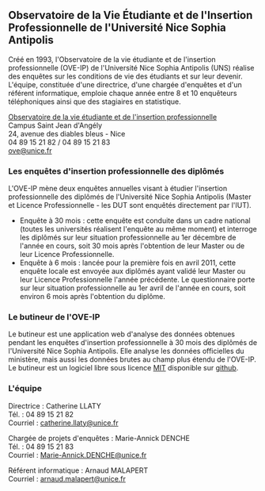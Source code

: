 ## Observatoire de la Vie Étudiante et de l'Insertion Professionnelle de l'Université Nice Sophia Antipolis ##

Créé en 1993, l'Observatoire de la vie étudiante et de l'insertion professionnelle (OVE-IP) de l'Université Nice Sophia Antipolis (UNS) réalise des enquêtes sur les conditions de vie des étudiants et sur leur devenir.
L'équipe, constituée d'une directrice, d'une chargée d'enquêtes et d'un référent informatique, emploie chaque année entre 8 et 10 enquêteurs téléphoniques ainsi que des stagiaires en statistique.

[Observatoire de la vie étudiante et de l'insertion professionnelle](http://unice.fr/ove)  
Campus Saint Jean d'Angély  
24, avenue des diables bleus - Nice  
04 89 15 21 82 / 04 89 15 21 83   
ove@unice.fr  

### Les enquêtes d'insertion professionnelle des diplômés ###

L'OVE-IP mène deux enquêtes annuelles visant à étudier l'insertion professionnelle des diplômés de l'Université Nice Sophia Antipolis (Master et Licence Professionnelle - les DUT sont enquêtés directement par l'IUT).
* Enquête à 30 mois : cette enquête est conduite dans un cadre national (toutes les universités réalisent l'enquête au même moment) et interroge les diplômés sur leur situation professionnelle au 1er décembre de l'année en cours, soit 30 mois après l'obtention de leur Master ou de leur Licence Professionnelle.
* Enquête à 6 mois : lancée pour la première fois en avril 2011, cette enquête locale est envoyée aux diplômés ayant validé leur Master ou leur Licence Professionnelle l'année précédente. Le questionnaire porte sur leur situation professionnelle au 1er avril de l'année en cours, soit environ 6 mois après l'obtention du diplôme.

### Le butineur de l'OVE-IP ###

Le butineur est une application web d'analyse des données obtenues pendant les enquêtes d'insertion professionnelle à 30 mois des diplômés de l'Université Nice Sophia Antipolis.
Elle analyse les données officielles du ministère, mais aussi les données brutes au champ plus étendu de l'OVE-IP.  
Le butineur est un logiciel libre sous licence [MIT](https://opensource.org/licenses/MIT) disponible sur [github](https://github.com/arnaud-m/butineur).

### L'équipe ###

Directrice : Catherine LLATY  
Tél. : 04 89 15 21 82  
Courriel : catherine.llaty@unice.fr

Chargée de projets d'enquêtes : Marie-Annick DENCHE  
Tél. : 04 89 15 21 83  
Courriel : Marie-Annick.DENCHE@unice.fr

Référent informatique : Arnaud MALAPERT  
Courriel : arnaud.malapert@unice.fr




